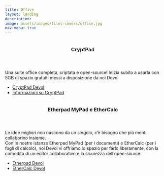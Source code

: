 ```yaml
---
title: Office
layout: landing
description:
image: assets/images/tiles-covers/office.jpg
nav-menu: true
---
```


<!-- Main -->
<div id="main">

<!-- Two -->
<section id="two" class="spotlights">
  <section>
    <img src="{{ "assets/images/logos/cryptpad.png" | relative_url }}" alt="">
    <div class="content">
      <div class="inner">
        <header class="major">
          <h3>CryptPad</h3>
        </header>
        <p>Una suite office completa, criptata e open-source! Inizia subito a usarla con 5GB di spazio gratuiti messi a disposizione da noi Devol</p>
        <ul class="actions">
          <li><a href="https://cryptpad.devol.it" class="button">CryptPad Devol</a></li>
          <li><a href="https://cryptpad.devol.it/what-is-cryptpad.html" class="button">Informazioni su CryptPad</a></li>
        </ul>
      </div>
    </div>
  </section>
	<section>
		<img src="{{ "assets/images/logos/etherpad.png" | relative_url }}" alt="">
		<div class="content">
			<div class="inner">
				<header class="major">
					<h3>Etherpad MyPad e EtherCalc</h3>
				</header>
				<p>
					Le idee migliori non nascono da un singolo, c’è bisogno che più menti collaborino insieme.<br>
					Con le nostre istanze Etherpad MyPad (per i documenti) e EtherCalc (per i fogli di calcolo), noi Devol vi offriamo lo spazio per farlo liberamente, con la comodità di un editor collaborativo e la sicurezza dell’open-source.
				</p>
				<ul class="actions">
					<li><a href="https://etherpad.devol.it" class="button">Etherpad Devol</a></li>
          <li><a href="https://ethercalc.devol.it" class="button">EtherCalc Devol</a></li>
				</ul>
			</div>
		</div>
	</section>
</section>

</div>
